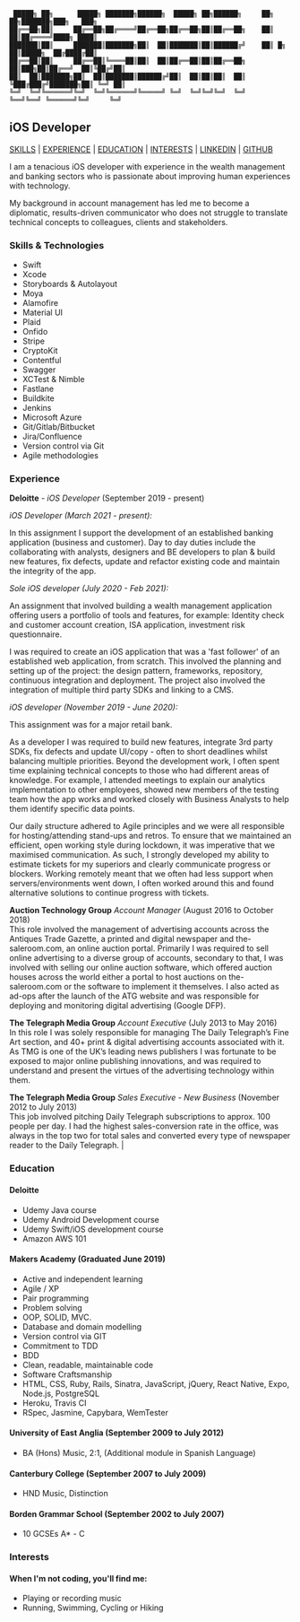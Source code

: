 ```
 █████╗ ██╗      █████╗ ███████╗██████╗  █████╗ ██╗██████╗     ██╗    ██╗███████╗███╗   ███╗
██╔══██╗██║     ██╔══██╗██╔════╝██╔══██╗██╔══██╗██║██╔══██╗    ██║    ██║██╔════╝████╗ ████║
███████║██║     ███████║███████╗██║  ██║███████║██║██████╔╝    ██║ █╗ ██║█████╗  ██╔████╔██║
██╔══██║██║     ██╔══██║╚════██║██║  ██║██╔══██║██║██╔══██╗    ██║███╗██║██╔══╝  ██║╚██╔╝██║
██║  ██║███████╗██║  ██║███████║██████╔╝██║  ██║██║██║  ██║    ╚███╔███╔╝███████╗██║ ╚═╝ ██║
╚═╝  ╚═╝╚══════╝╚═╝  ╚═╝╚══════╝╚═════╝ ╚═╝  ╚═╝╚═╝╚═╝  ╚═╝     ╚══╝╚══╝ ╚══════╝╚═╝     ╚═╝

```

## iOS Developer

[SKILLS](#skills) | [EXPERIENCE](#experience) | [EDUCATION](#education) | [INTERESTS](#interests) | [LINKEDIN](https://www.linkedin.com/in/alasdair-wem-b8a00662/) | [GITHUB](https://github.com/wemsteral)

I am a tenacious iOS developer with experience in the wealth management and banking sectors who is passionate about improving human experiences with technology.

My background in account management has led me to become a diplomatic, results-driven communicator who does not struggle to translate technical concepts to colleagues, clients and stakeholders.

### Skills & Technologies

- Swift
- Xcode
- Storyboards & Autolayout
- Moya
- Alamofire
- Material UI
- Plaid
- Onfido
- Stripe
- CryptoKit
- Contentful
- Swagger
- XCTest & Nimble
- Fastlane
- Buildkite
- Jenkins
- Microsoft Azure
- Git/Gitlab/Bitbucket
- Jira/Confluence
- Version control via Git
- Agile methodologies

### Experience

**Deloitte** - _iOS Developer_ (September 2019 - present)

_iOS Developer (March 2021 - present):_

In this assignment I support the development of an established banking application (business and customer). Day to day duties include the collaborating with analysts, designers and BE developers to plan & build new features, fix defects, update and refactor existing code and maintain the integrity of the app.

_Sole iOS developer (July 2020 - Feb 2021):_

An assignment that involved building a wealth management application offering users a portfolio of tools and features, for example: Identity check and customer account creation, ISA application, investment risk questionnaire.

I was required to create an iOS application that was a 'fast follower' of an established web application, from scratch. This involved the planning and setting up of the project: the design pattern, frameworks, repository, continuous integration and deployment. The project also involved the integration of multiple third party SDKs and linking to a CMS.  

_iOS developer (November 2019 - June 2020):_

 This assignment was for a major retail bank.

 As a developer I was required to build new features, integrate 3rd party SDKs, fix defects and update UI/copy - often to short deadlines whilst balancing multiple priorities. Beyond the development work, I often spent time explaining technical concepts to those who had different areas of knowledge. For example, I attended meetings to explain our analytics implementation to other employees, showed new members of the testing team how the app works and worked closely with Business Analysts to help them identify specific data points.

 Our daily structure adhered to Agile principles and we were all responsible for hosting/attending stand-ups and retros. To ensure that we maintained an efficient, open working style during lockdown, it was imperative that we maximised communication. As such, I strongly developed my ability to estimate tickets for my superiors and clearly communicate progress or blockers. Working remotely meant that we often had less support when servers/environments went down, I often worked around this and found alternative solutions to continue progress with tickets.

**Auction Technology Group** _Account Manager_ (August 2016 to October 2018)  
This role involved the management of advertising accounts across the Antiques Trade Gazette, a printed and digital newspaper and the-saleroom.com, an online auction portal. Primarily I was required to sell online advertising to a diverse group of accounts, secondary to that, I was involved with selling our online auction software, which offered auction houses across the world either a portal to host auctions on the-saleroom.com or the software to implement it themselves. I also acted as ad-ops after the launch of the ATG website and was responsible for deploying and monitoring digital advertising (Google DFP).

**The Telegraph Media Group** _Account Executive_ (July 2013 to May 2016)  
In this role I was solely responsible for managing The Daily Telegraph’s Fine Art section, and 40+ print & digital advertising accounts associated with it. As TMG is one of the UK’s leading news publishers I was fortunate to be exposed to major online publishing innovations, and was required to understand and present the virtues of the advertising technology within them.

**The Telegraph Media Group** _Sales Executive - New Business_ (November 2012 to July 2013)  
This job involved pitching Daily Telegraph subscriptions to approx. 100 people per day. I had the highest sales-conversion rate in the office, was always in the top two for total sales and converted every type of newspaper reader to the Daily Telegraph.                                                                                                                     |

### Education

#### Deloitte

- Udemy Java course
- Udemy Android Development course
- Udemy Swift/iOS development course
- Amazon AWS 101

#### Makers Academy (Graduated June 2019)

- Active and independent learning
- Agile / XP
- Pair programming
- Problem solving
- OOP, SOLID, MVC.
- Database and domain modelling
- Version control via GIT
- Commitment to TDD
- BDD
- Clean, readable, maintainable code
- Software Craftsmanship
- HTML, CSS, Ruby, Rails, Sinatra, JavaScript, jQuery, React Native, Expo, Node.js, PostgreSQL
- Heroku, Travis CI
- RSpec, Jasmine, Capybara, WemTester

#### University of East Anglia (September 2009 to July 2012)

- BA (Hons) Music, 2:1, (Additional module in Spanish Language)

#### Canterbury College (September 2007 to July 2009)

- HND Music, Distinction

#### Borden Grammar School (September 2002 to July 2007)

- 10 GCSEs A\* - C

### Interests

#### When I'm not coding, you'll find me:

- Playing or recording music
- Running, Swimming, Cycling or Hiking
